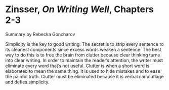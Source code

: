 # Zinsser, _On Writing Well_, Chapters 2-3

Summary by Rebecka Goncharov

Simplicity is the key to good writing. The secret is to strip every sentence to its cleanest components since excess words weaken a sentence. The best way to do this is to free the brain from clutter because clear thinking turns into clear writing. In order to maintain the reader’s attention, the writer must eliminate every word that’s not useful. Clutter is when a short word is elaborated to mean the same thing. It is used to hide mistakes and to ease the painful truth. Clutter must be eliminated because it is verbal camouflage and defies simplicity. 